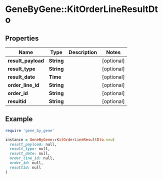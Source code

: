 # GeneByGene::KitOrderLineResultDto

## Properties

| Name | Type | Description | Notes |
| ---- | ---- | ----------- | ----- |
| **result_payload** | **String** |  | [optional] |
| **result_type** | **String** |  | [optional] |
| **result_date** | **Time** |  | [optional] |
| **order_line_id** | **String** |  | [optional] |
| **order_id** | **String** |  | [optional] |
| **resultid** | **String** |  | [optional] |

## Example

```ruby
require 'gene_by_gene'

instance = GeneByGene::KitOrderLineResultDto.new(
  result_payload: null,
  result_type: null,
  result_date: null,
  order_line_id: null,
  order_id: null,
  resultid: null
)
```


